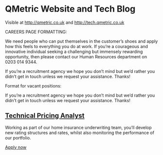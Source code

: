 QMetric Website and Tech Blog
=============================

Visible at http://qmetric.co.uk and http://tech.qmetric.co.uk


CAREERS PAGE FORMATTING:

<p>We need people who can put themselves in the customer’s shoes and apply how this feels to everything you do at work.
    If you’re a courageous and innovative individual seeking a challenging but immensely rewarding opportunity, then please contact our Human Resources department on 0203 014 9344.
</p>
<p>If you’re a recruitment agency we hope you don’t mind but we’d rather you didn’t get in touch unless we request your assistance. Thanks!</p>

Format for vacant positions:

<p
We need people who can put themselves in the customer’s shoes and apply how this feels to everything you do at work.
If you’re a courageous and innovative individual seeking a challenging but immensely rewarding opportunity, then please contact our Human Resources department on 0203 014 9344
</p>
<p>If you’re a recruitment agency we hope you don’t mind but we’d rather you didn’t get in touch unless we request your assistance. Thanks!</p>

<div class="jobs">
    <article class="job cf">
        <h1 class="hdr-small">
            <a href="http://qmetric.co.uk/careers/Technical_Pricing_Analyst_09.08.2012.pdf">Technical Pricing Analyst</a>
        </h1>
        <p>Working as part of our home insurance underwriting team, you’ll develop new rating structures and rates, whilst also monitoring the performance of our portfolio.</p>
        <a href="mailto:careers@qmetric.co.uk?subject=Technical%20Pricing%20Analyst%20Vacancy" class="btn btn-rounded btn-red btn-small pull-left">Apply now</a>
    </article>

</div>
